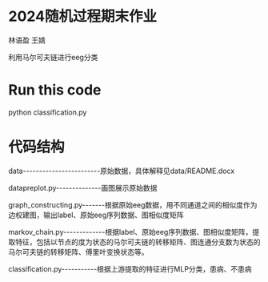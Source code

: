 # 2024随机过程期末作业
林语盈 王婧

利用马尔可夫链进行eeg分类
# Run this code
python classification.py

# 代码结构

data------------------------原始数据，具体解释见data/README.docx

datapreplot.py--------------画图展示原始数据

graph_constructing.py-------根据原始eeg数据，用不同通道之间的相似度作为边权建图，输出label、原始eeg序列数据、图相似度矩阵

markov_chain.py-------------根据label、原始eeg序列数据、图相似度矩阵，提取特征，包括以节点的度为状态的马尔可夫链的转移矩阵、图连通分支数为状态的马尔可夫链的转移矩阵、傅里叶变换状态等。

classification.py-----------根据上游提取的特征进行MLP分类，患病、不患病

